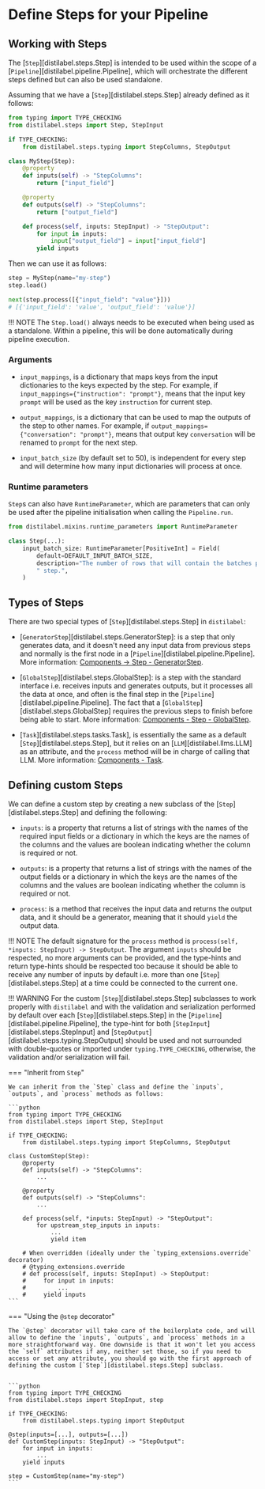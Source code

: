 # Define Steps for your Pipeline

## Working with Steps

The [`Step`][distilabel.steps.Step] is intended to be used within the scope of a [`Pipeline`][distilabel.pipeline.Pipeline], which will orchestrate the different steps defined but can also be used standalone.

Assuming that we have a [`Step`][distilabel.steps.Step] already defined as it follows:

```python
from typing import TYPE_CHECKING
from distilabel.steps import Step, StepInput

if TYPE_CHECKING:
    from distilabel.steps.typing import StepColumns, StepOutput

class MyStep(Step):
    @property
    def inputs(self) -> "StepColumns":
        return ["input_field"]

    @property
    def outputs(self) -> "StepColumns":
        return ["output_field"]

    def process(self, inputs: StepInput) -> "StepOutput":
        for input in inputs:
            input["output_field"] = input["input_field"]
        yield inputs
```

Then we can use it as follows:

```python
step = MyStep(name="my-step")
step.load()

next(step.process([{"input_field": "value"}]))
# [{'input_field': 'value', 'output_field': 'value'}]
```
!!! NOTE
    The `Step.load()` always needs to be executed when being used as a standalone. Within a pipeline, this will be done automatically during pipeline execution.

### Arguments

- `input_mappings`, is a dictionary that maps keys from the input dictionaries to the keys expected by the step. For example, if `input_mappings={"instruction": "prompt"}`, means that the input key `prompt` will be used as the key `instruction` for current step.

- `output_mappings`, is a dictionary that can be used to map the outputs of the step to other names. For example, if `output_mappings={"conversation": "prompt"}`, means that output key `conversation` will be renamed to `prompt` for the next step.

- `input_batch_size` (by default set to 50), is independent for every step and will determine how many input dictionaries will process at once.

### Runtime parameters

`Step`s can also have `RuntimeParameter`, which are parameters that can only be used after the pipeline initialisation when calling the `Pipeline.run`.

```python
from distilabel.mixins.runtime_parameters import RuntimeParameter

class Step(...):
    input_batch_size: RuntimeParameter[PositiveInt] = Field(
        default=DEFAULT_INPUT_BATCH_SIZE,
        description="The number of rows that will contain the batches processed by the"
        " step.",
    )
```

## Types of Steps

There are two special types of [`Step`][distilabel.steps.Step] in `distilabel`:

* [`GeneratorStep`][distilabel.steps.GeneratorStep]: is a step that only generates data, and it doesn't need any input data from previous steps and normally is the first node in a [`Pipeline`][distilabel.pipeline.Pipeline]. More information: [Components -> Step - GeneratorStep](./generator_step.md).

* [`GlobalStep`][distilabel.steps.GlobalStep]: is a step with the standard interface i.e. receives inputs and generates outputs, but it processes all the data at once, and often is the final step in the [`Pipeline`][distilabel.pipeline.Pipeline]. The fact that a [`GlobalStep`][distilabel.steps.GlobalStep] requires the previous steps  to finish before being able to start. More information: [Components - Step - GlobalStep](global_step.md).

* [`Task`][distilabel.steps.tasks.Task], is essentially the same as a default [`Step`][distilabel.steps.Step], but it relies on an [`LLM`][distilabel.llms.LLM] as an attribute, and the `process` method will be in charge of calling that LLM. More information: [Components - Task](../task/index.md).

## Defining custom Steps

We can define a custom step by creating a new subclass of the [`Step`][distilabel.steps.Step] and defining the following:

- `inputs`: is a property that returns a list of strings with the names of the required input fields or a dictionary in which the keys are the names of the columns and the values are boolean indicating whether the column is required or not.

- `outputs`: is a property that returns a list of strings with the names of the output fields or a dictionary in which the keys are the names of the columns and the values are boolean indicating whether the column is required or not.

- `process`: is a method that receives the input data and returns the output data, and it should be a generator, meaning that it should `yield` the output data.

!!! NOTE
    The default signature for the `process` method is `process(self, *inputs: StepInput) -> StepOutput`. The argument `inputs` should be respected, no more arguments can be provided, and the type-hints and return type-hints should be respected too because it should be able to receive any number of inputs by default i.e. more than one [`Step`][distilabel.steps.Step] at a time could be connected to the current one.

!!! WARNING
    For the custom [`Step`][distilabel.steps.Step] subclasses to work properly with `distilabel` and with the validation and serialization performed by default over each [`Step`][distilabel.steps.Step] in the [`Pipeline`][distilabel.pipeline.Pipeline], the type-hint for both [`StepInput`][distilabel.steps.StepInput] and [`StepOutput`][distilabel.steps.typing.StepOutput] should be used and not surrounded with double-quotes or imported under `typing.TYPE_CHECKING`, otherwise, the validation and/or serialization will fail.

=== "Inherit from `Step`"

    We can inherit from the `Step` class and define the `inputs`, `outputs`, and `process` methods as follows:

    ```python
    from typing import TYPE_CHECKING
    from distilabel.steps import Step, StepInput

    if TYPE_CHECKING:
        from distilabel.steps.typing import StepColumns, StepOutput

    class CustomStep(Step):
        @property
        def inputs(self) -> "StepColumns":
            ...

        @property
        def outputs(self) -> "StepColumns":
            ...

        def process(self, *inputs: StepInput) -> "StepOutput":
            for upstream_step_inputs in inputs:
                ...
                yield item

        # When overridden (ideally under the `typing_extensions.override` decorator)
        # @typing_extensions.override
        # def process(self, inputs: StepInput) -> StepOutput:
        #     for input in inputs:
        #         ...
        #     yield inputs
    ```

=== "Using the `@step` decorator"

    The `@step` decorator will take care of the boilerplate code, and will allow to define the `inputs`, `outputs`, and `process` methods in a more straightforward way. One downside is that it won't let you access the `self` attributes if any, neither set those, so if you need to access or set any attribute, you should go with the first approach of defining the custom [`Step`][distilabel.steps.Step] subclass.


    ```python
    from typing import TYPE_CHECKING
    from distilabel.steps import StepInput, step

    if TYPE_CHECKING:
        from distilabel.steps.typing import StepOutput

    @step(inputs=[...], outputs=[...])
    def CustomStep(inputs: StepInput) -> "StepOutput":
        for input in inputs:
            ...
        yield inputs

    step = CustomStep(name="my-step")
    ```
